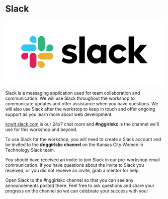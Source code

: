 # Slack

![](../.gitbook/assets/slack.png)


Slack is a messaging application used for team collaboration and communication. We will use Slack throughout the workshop to communicate updates and offer assistance when you have questions. We will also use Slack after the workstop to keep in touch and offer ongoing support as you learn more about web development. 

[kcwit.slack.com](https://kcwit.slack.com/) is our 24x7 chat room and **#nggirlskc** is the channel we'll use for this workshop and beyond. 

To use Slack for the workshop, you will need to create a Slack account and be invited to the **#nggirlskc channel** on the Kansas City Women in Technology Slack team. 

You should have received an invite to join Slack in our pre-workshop email communication. If you have questions about the invite to Slack you received, or you did not receive an invite, grab a mentor for help. 

Open Slack to the #nggirlskc channel so that you can see any announcements posted there. Feel free to ask questions and share your progress on the channel so we can celebrate your success with you!
